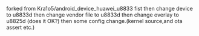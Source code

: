 forked from Kra1o5/android_device_huawei_u8833 fist
then change device to u8833d
then change vendor file to u8833d
then change overlay to u8825d (does it OK?)
then some config change.(kernel source,and ota assert etc.)

